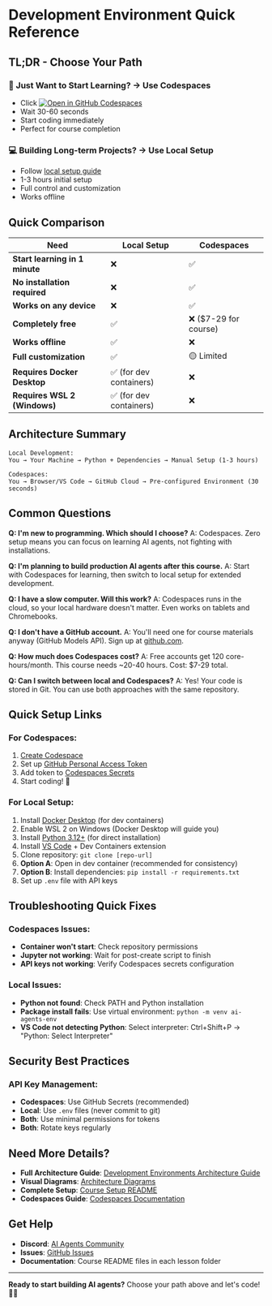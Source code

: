 # Development Environment Quick Reference

## TL;DR - Choose Your Path

### 🚀 Just Want to Start Learning? → Use Codespaces
- Click [![Open in GitHub Codespaces](https://github.com/codespaces/badge.svg)](https://github.com/codespaces/new?repo=ai-agents-for-beginners)
- Wait 30-60 seconds
- Start coding immediately
- Perfect for course completion

### 💻 Building Long-term Projects? → Use Local Setup
- Follow [local setup guide](./README.md)
- 1-3 hours initial setup
- Full control and customization
- Works offline

## Quick Comparison

| Need | Local Setup | Codespaces |
|------|-------------|------------|
| **Start learning in 1 minute** | ❌ | ✅ |
| **No installation required** | ❌ | ✅ |
| **Works on any device** | ❌ | ✅ |
| **Completely free** | ✅ | ❌ ($7-29 for course) |
| **Works offline** | ✅ | ❌ |
| **Full customization** | ✅ | 🟡 Limited |
| **Requires Docker Desktop** | ✅ (for dev containers) | ❌ |
| **Requires WSL 2 (Windows)** | ✅ (for dev containers) | ❌ |

## Architecture Summary

```
Local Development:
You → Your Machine → Python + Dependencies → Manual Setup (1-3 hours)

Codespaces:
You → Browser/VS Code → GitHub Cloud → Pre-configured Environment (30 seconds)
```

## Common Questions

**Q: I'm new to programming. Which should I choose?**
A: Codespaces. Zero setup means you can focus on learning AI agents, not fighting with installations.

**Q: I'm planning to build production AI agents after this course.**
A: Start with Codespaces for learning, then switch to local setup for extended development.

**Q: I have a slow computer. Will this work?**
A: Codespaces runs in the cloud, so your local hardware doesn't matter. Even works on tablets and Chromebooks.

**Q: I don't have a GitHub account.**
A: You'll need one for course materials anyway (GitHub Models API). Sign up at [github.com](https://github.com).

**Q: How much does Codespaces cost?**
A: Free accounts get 120 core-hours/month. This course needs ~20-40 hours. Cost: $7-29 total.

**Q: Can I switch between local and Codespaces?**
A: Yes! Your code is stored in Git. You can use both approaches with the same repository.

## Quick Setup Links

### For Codespaces:
1. [Create Codespace](https://github.com/codespaces/new?repo=ai-agents-for-beginners) 
2. Set up [GitHub Personal Access Token](https://github.com/settings/personal-access-tokens)
3. Add token to [Codespaces Secrets](https://github.com/settings/codespaces)
4. Start coding! 🎉

### For Local Setup:
1. Install [Docker Desktop](https://docker.com/products/docker-desktop) (for dev containers)
2. Enable WSL 2 on Windows (Docker Desktop will guide you)
3. Install [Python 3.12+](https://python.org) (for direct installation)
4. Install [VS Code](https://code.visualstudio.com) + Dev Containers extension
5. Clone repository: `git clone [repo-url]`
6. **Option A**: Open in dev container (recommended for consistency)
7. **Option B**: Install dependencies: `pip install -r requirements.txt`
8. Set up `.env` file with API keys

## Troubleshooting Quick Fixes

### Codespaces Issues:
- **Container won't start**: Check repository permissions
- **Jupyter not working**: Wait for post-create script to finish
- **API keys not working**: Verify Codespaces secrets configuration

### Local Issues:
- **Python not found**: Check PATH and Python installation
- **Package install fails**: Use virtual environment: `python -m venv ai-agents-env`
- **VS Code not detecting Python**: Select interpreter: Ctrl+Shift+P → "Python: Select Interpreter"

## Security Best Practices

### API Key Management:
- **Codespaces**: Use GitHub Secrets (recommended)
- **Local**: Use `.env` files (never commit to git)
- **Both**: Use minimal permissions for tokens
- **Both**: Rotate keys regularly

## Need More Details?

- **Full Architecture Guide**: [Development Environments Architecture Guide](./DEVELOPMENT_ENVIRONMENTS_GUIDE.md)
- **Visual Diagrams**: [Architecture Diagrams](./ARCHITECTURE_DIAGRAMS.md)  
- **Complete Setup**: [Course Setup README](./README.md)
- **Codespaces Guide**: [Codespaces Documentation](../.devcontainer/CODESPACES.md)

## Get Help

- **Discord**: [AI Agents Community](https://aka.ms/ai-agents/discord)
- **Issues**: [GitHub Issues](https://github.com/microsoft/ai-agents-for-beginners/issues)
- **Documentation**: Course README files in each lesson folder

---

**Ready to start building AI agents?** Choose your path above and let's code! 🤖🚀

